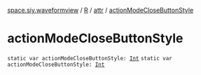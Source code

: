 [space.siy.waveformview](../../index.md) / [R](../index.md) / [attr](index.md) / [actionModeCloseButtonStyle](./action-mode-close-button-style.md)

# actionModeCloseButtonStyle

`static var actionModeCloseButtonStyle: `[`Int`](https://kotlinlang.org/api/latest/jvm/stdlib/kotlin/-int/index.html)
`static var actionModeCloseButtonStyle: `[`Int`](https://kotlinlang.org/api/latest/jvm/stdlib/kotlin/-int/index.html)